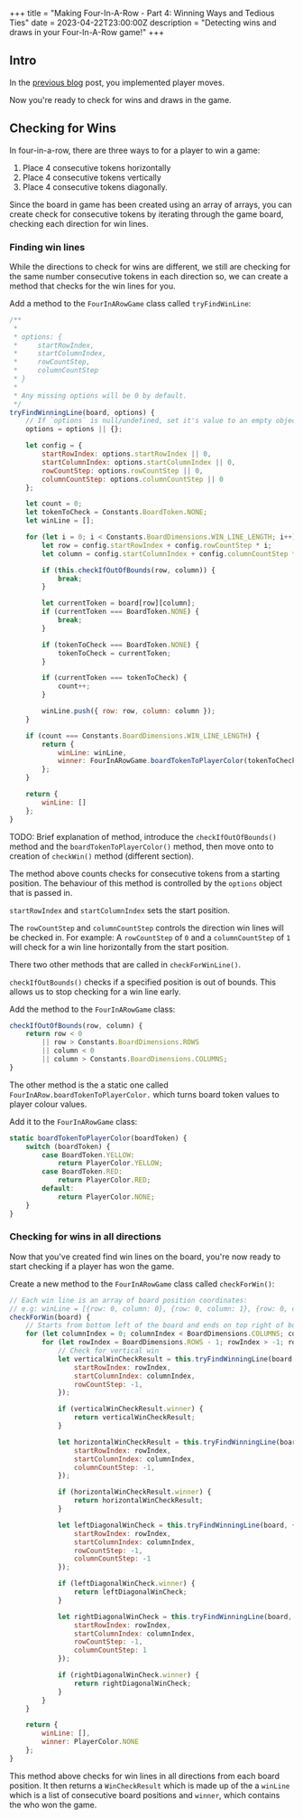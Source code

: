 +++
title = "Making Four-In-A-Row - Part 4: Winning Ways and Tedious Ties"
date = 2023-04-22T23:00:00Z
description = "Detecting wins and draws in your Four-In-A-Row game!"
+++

## Intro

In the [previous blog](@/blog/making-four-in-a-row-part-3.md) post, you implemented player moves.

Now you're ready to check for wins and draws in the game.

## Checking for Wins

In four-in-a-row, there are three ways to for a player to win a game:

1. Place 4 consecutive tokens horizontally
2. Place 4 consecutive tokens vertically
3. Place 4 consecutive tokens diagonally.

Since the board in game has been created using an array of arrays, you can create check for consecutive tokens by iterating through the game board, checking each direction for win lines.

### Finding win lines

While the directions to check for wins are different, we still are checking for the same number consecutive tokens in each direction so, we can create a method that checks for the win lines for you.

Add a method to the `FourInARowGame` class called `tryFindWinLine`:

```js
/**
 *
 * options: {
 *     startRowIndex,
 *     startColumnIndex,
 *     rowCountStep,
 *     columnCountStep
 * }
 *
 * Any missing options will be 0 by default.
 */
tryFindWinningLine(board, options) {
    // If `options` is null/undefined, set it's value to an empty object.
    options = options || {};

    let config = {
        startRowIndex: options.startRowIndex || 0,
        startColumnIndex: options.startColumnIndex || 0,
        rowCountStep: options.rowCountStep || 0,
        columnCountStep: options.columnCountStep || 0
    };

    let count = 0;
    let tokenToCheck = Constants.BoardToken.NONE;
    let winLine = [];

    for (let i = 0; i < Constants.BoardDimensions.WIN_LINE_LENGTH; i++) {
        let row = config.startRowIndex + config.rowCountStep * i;
        let column = config.startColumnIndex + config.columnCountStep * i;

        if (this.checkIfOutOfBounds(row, column)) {
            break;
        }

        let currentToken = board[row][column];
        if (currentToken === BoardToken.NONE) {
            break;
        }

        if (tokenToCheck === BoardToken.NONE) {
            tokenToCheck = currentToken;
        }

        if (currentToken === tokenToCheck) {
            count++;
        }

        winLine.push({ row: row, column: column });
    }

    if (count === Constants.BoardDimensions.WIN_LINE_LENGTH) {
        return {
            winLine: winLine,
            winner: FourInARowGame.boardTokenToPlayerColor(tokenToCheck),
        };
    }

    return {
        winLine: []
    };
}
```

TODO: Brief explanation of method, introduce the `checkIfOutOfBounds()` method and the `boardTokenToPlayerColor()` method, then move onto to creation of `checkWin()` method (different section).

The method above counts checks for consecutive tokens from a starting position. The behaviour of this method is controlled by the `options` object that is passed in.

`startRowIndex` and `startColumnIndex` sets the start position.

The `rowCountStep` and `columnCountStep` controls the direction win lines will be checked in. For example: A `rowCountStep` of `0` and a `columnCountStep` of `1` will check for a win line horizontally from the start position.

There two other methods that are called in `checkForWinLine()`.

`checkIfOutBounds()` checks if a specified position is out of bounds. This allows us to stop checking for a win line early.

Add the method to the `FourInARowGame` class:

```js
checkIfOutOfBounds(row, column) {
    return row < 0
        || row > Constants.BoardDimensions.ROWS
        || column < 0
        || column > Constants.BoardDimensions.COLUMNS;
}
```

The other method is the a static one called `FourInARow.boardTokenToPlayerColor.` which turns board token values to player colour values.

Add it to the `FourInARowGame` class:

```js
static boardTokenToPlayerColor(boardToken) {
    switch (boardToken) {
        case BoardToken.YELLOW:
            return PlayerColor.YELLOW;
        case BoardToken.RED:
            return PlayerColor.RED;
        default:
            return PlayerColor.NONE;
    }
}
```

### Checking for wins in all directions

Now that you've created find win lines on the board, you're now ready to start checking if a player has won the game.

Create a new method to the `FourInARowGame` class called `checkForWin()`:

```js
// Each win line is an array of board position coordinates:
// e.g: winLine = [{row: 0, column: 0}, {row: 0, column: 1}, {row: 0, column : 2}, {row: 0, column: 3}]
checkForWin(board) {
    // Starts from bottom left of the board and ends on top right of board
    for (let columnIndex = 0; columnIndex < BoardDimensions.COLUMNS; columnIndex++) {
        for (let rowIndex = BoardDimensions.ROWS - 1; rowIndex > -1; rowIndex--) {
            // Check for vertical win
            let verticalWinCheckResult = this.tryFindWinningLine(board, {
                startRowIndex: rowIndex,
                startColumnIndex: columnIndex,
                rowCountStep: -1,
            });

            if (verticalWinCheckResult.winner) {
                return verticalWinCheckResult;
            }

            let horizontalWinCheckResult = this.tryFindWinningLine(board, {
                startRowIndex: rowIndex,
                startColumnIndex: columnIndex,
                columnCountStep: -1,
            });

            if (horizontalWinCheckResult.winner) {
                return horizontalWinCheckResult;
            }

            let leftDiagonalWinCheck = this.tryFindWinningLine(board, {
                startRowIndex: rowIndex,
                startColumnIndex: columnIndex,
                rowCountStep: -1,
                columnCountStep: -1
            });

            if (leftDiagonalWinCheck.winner) {
                return leftDiagonalWinCheck;
            }

            let rightDiagonalWinCheck = this.tryFindWinningLine(board, {
                startRowIndex: rowIndex,
                startColumnIndex: columnIndex,
                rowCountStep: -1,
                columnCountStep: 1
            });

            if (rightDiagonalWinCheck.winner) {
                return rightDiagonalWinCheck;
            }
        }
    }

    return {
        winLine: [],
        winner: PlayerColor.NONE
    };
}
```

This method above checks for win lines in all directions from each board position. It then returns a `WinCheckResult` which is made up of the a `winLine` which is a list of consecutive board positions and `winner`, which contains the who won the game.
